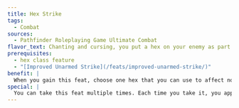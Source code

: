 ```yaml
---
title: Hex Strike
tags:
  - Combat
sources:
  - Pathfinder Roleplaying Game Ultimate Combat
flavor_text: Chanting and cursing, you put a hex on your enemy as part of your unarmed strike.
prerequisites:
  - hex class feature
  - "[Improved Unarmed Strike](/feats/improved-unarmed-strike/)"
benefit: |
  When you gain this feat, choose one hex that you can use to affect no more than one opponent. If you make a successful unarmed strike against an opponent, in addition to dealing your unarmed strike damage, you can use a swift action to deliver the effects of the chosen hex to that opponent. Doing so does not provoke attacks of opportunity.
special: |
  You can take this feat multiple times. Each time you take it, you apply it to a different qualifying hex.
---
```


